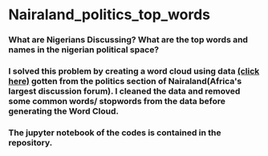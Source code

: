 # Nairaland_politics_top_words

<h3>What are Nigerians Discussing? What are the top words and names in the nigerian political space?</h3>
<h3>I solved this problem by creating a word cloud using data <a href="https://github.com/saheedniyi02/Nairaland-Webscraping">(click here)</a> gotten from the politics section of Nairaland(Africa's largest discussion forum). I cleaned the data and removed some common words/ stopwords from the data before generating the Word Cloud.</h3>

<h3>The jupyter notebook of the codes is contained in the repository.</h3>
